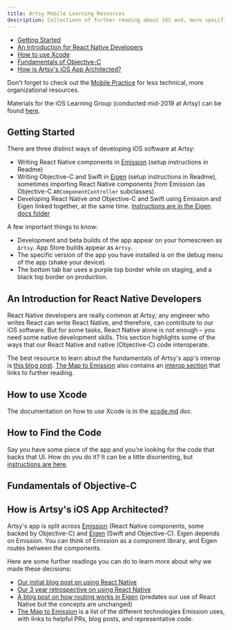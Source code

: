 ```yaml
---
title: Artsy Mobile Learning Resources
description: Collections of further reading about iOS and, more specifically, iOS at Artsy.
---
```


<!-- prettier-ignore-start -->
<!-- START doctoc generated TOC please keep comment here to allow auto update -->
<!-- DON'T EDIT THIS SECTION, INSTEAD RE-RUN doctoc TO UPDATE -->

- [Getting Started](#getting-started)
- [An Introduction for React Native Developers](#an-introduction-for-react-native-developers)
- [How to use Xcode](#how-to-use-xcode)
- [Fundamentals of Objective-C](#fundamentals-of-objective-c)
- [How is Artsy's iOS App Architected?](#how-is-artsys-ios-app-architected)

<!-- prettier-ignore-end -->

Don't forget to check out the [Mobile Practice](../practices/mobile.md) for less technical, more organizational
resources.

Materials for the iOS Learning Group (conducted mid-2019 at Artsy) can be found [here](./learning-group/README.md).

## Getting Started

There are three distinct ways of developing iOS software at Artsy:

- Writing React Native components in [Emission](https://github.com/artsy/emission) (setup instructions in Readme)
- Writing Objective-C and Swift in [Eigen](https://github.com/artsy/eigen) (setup instructions in Readme),
  sometimes importing React Native components _from_ Emission (as Objective-C `ARComponentController` subclasses).
- Developing React Native _and_ Objective-C and Swift using Emission and Eigen linked together, at the same time.
  [Instructions are in the Eigen docs folder](#TODO)

A few important things to know:

- Development and beta builds of the app appear on your homescreen as `Δrtsy`. App Store builds appear as `Artsy`.
- The specific version of the app you have installed is on the debug menu of the app (shake your device).
- The bottom tab bar uses a purple top border while on staging, and a black top border on production.

## An Introduction for React Native Developers

React Native developers are really common at Artsy; any engineer who writes React can write React Native, and
therefore, can contribute to our iOS software. But for some tasks, React Native alone is not enough – you need some
native development skills. This section highlights some of the ways that our React Native and native (Objective-C)
code interoperate.

The best resource to learn about the fundamentals of Artsy's app's interop is
[this blog post](https://artsy.github.io/blog/2016/08/24/On-Emission/).
[The Map to Emission](https://github.com/artsy/emission/blob/master/docs/map_to_emission.md) also contains an
[interop section](https://github.com/artsy/emission/blob/master/docs/map_to_emission.md#eigen-interop) that links
to further reading.

<!-- TODO: Find some resources on how+why to use Objective-C while developing React Native code. -->

## How to use Xcode

The documentation on how to use Xcode is in the [xcode.md](./xcode.md) doc.

## How to Find the Code

Say you have some piece of the app and you're looking for the code that backs that UI. How do you do it? It can be
a little disorienting, but [instructions are here](./finding-code.md).

## Fundamentals of Objective-C

<!-- TODO: Find some good foundational Objective-C resources -->

## How is Artsy's iOS App Architected?

Artsy's app is split across [Emission](https://github.com/artsy/emission) (React Native components, some backed by
Objective-C) and [Eigen](https://github.com/artsy/eigen) (Swift and Objective-C). Eigen depends on Emission. You
can think of Emission as a component library, and Eigen routes between the components.

Here are some further readings you can do to learn more about why we made these decisions:

- [Our initial blog post on using React Native](https://artsy.github.io/blog/2016/08/15/React-Native-at-Artsy/)
- [Our 3 year retrospective on using React Native](https://artsy.github.io/blog/2019/03/17/three-years-of-react-native/)
- [A blog post on how routing works in Eigen](https://artsy.github.io/blog/2015/08/19/Cocoa-Architecture-Switchboard-Pattern/)
  (predates our use of React Native but the concepts are unchanged)
- [The Map to Emission](https://github.com/artsy/emission/blob/master/docs/map_to_emission.md) is a list of the
  different technologies Emission uses, with links to helpful PRs, blog posts, and representative code.
